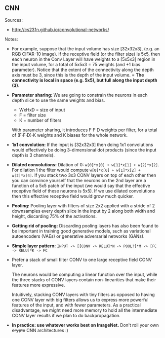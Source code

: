 ## CNN

Sources: 
 - http://cs231n.github.io/convolutional-networks/

Notes: 
 - For example, suppose that the input volume has size [32x32x3], (e.g. an RGB CIFAR-10 image). 
 If the receptive field (or the filter size) is 5x5, 
 then each neuron in the Conv Layer will have weights to a [5x5x3] region in the input volume, 
 for a total of 5x5x3 = 75 weights (and +1 bias parameter). 
 Notice that the extent of the connectivity along the depth axis must be 3, since this is the depth of the input volume.
  = **The connectivity is local in space (e.g. 5x5), but full along the input depth (3).**
  
 - **Parameter sharing:** We are going to constrain the neurons in each depth slice to use the same weights and bias.
 
    - WxHxD = size of input
    - F = filter size
    - K = number of filters
  
   With parameter sharing, it introduces F⋅F⋅D weights per filter, for a total of (F⋅F⋅D)⋅K weights and K biases for the whole network.
   
 - **1x1 convolution:** If the input is [32x32x3] then doing 1x1 convolutions would effectively be doing 
 3-dimensional dot products (since the input depth is 3 channels).
 
 - **Dilated convolutions:** Dilation of 0: `w[0]*x[0] + w[1]*x[1] + w[2]*x[2]`. 
 For dilation 1 the filter would compute `w[0]*x[0] + w[1]*x[2] + w[2]*x[4]`.
 If you stack two 3x3 CONV layers on top of each other then you can convince yourself that 
 the neurons on the 2nd layer are a function of a 5x5 patch of the input 
 (we would say that the effective receptive field of these neurons is 5x5). 
 If we use dilated convolutions then this effective receptive field would grow much quicker.
 
 - **Pooling:** Pooling layer with filters of size 2x2 applied with a stride of 2 downsamples every depth slice
 in the input by 2 along both width and height, discarding 75% of the activations. 
 
 - **Getting rid of pooling:** Discarding pooling layers has also been found to be important in 
 training good generative models, such as variational autoencoders (VAEs) or generative adversarial networks (GANs).
 
 - **Simple layer pattern:** `INPUT -> [[CONV -> RELU]*N -> POOL?]*M -> [FC -> RELU]*K -> FC`
 
 - Prefer a stack of small filter CONV to one large receptive field CONV layer. 
 
   The neurons would be computing a linear function over the input, while the three stacks of CONV layers 
   contain non-linearities that make their features more expressive. 
   
   Intuitively, stacking CONV layers with tiny filters as opposed to having one CONV layer with big filters allows us 
   to express more powerful features of the input, and with fewer parameters. As a practical disadvantage, we might 
   need more memory to hold all the intermediate CONV layer results if we plan to do backpropagation.
   
 - **In practice: use whatever works best on ImageNet.** Don't roll your own ~~crypto~~ CNN architectures :)
